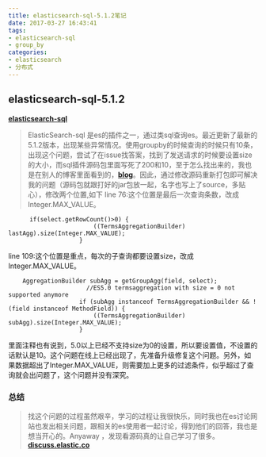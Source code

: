```yaml
---
title: elasticsearch-sql-5.1.2笔记
date: 2017-03-27 16:43:41
tags: 
- elasticsearch-sql
- group_by
categories: 
- elasticsearch
- 分布式
---
```

 ## elasticsearch-sql-5.1.2
**[elasticsearch-sql](https://github.com/NLPchina/elasticsearch-sql)**
> ElasticSearch-sql 是es的插件之一，通过类sql查询es。最近更新了最新的5.1.2版本，出现某些异常情况。使用groupby的时候查询的时候只有10条，出现这个问题，尝试了在issue找答案，找到了发送请求的时候要设置size的大小，而sql插件源码包里面写死了200和10，至于怎么找出来的，我也是在别人的博客里面看到的，**[blog](http://blog.csdn.net/wangyang_software/article/details/51791573)**。因此，通过修改源码重新打包即可解决我的问题（源码包就跟打好的jar包放一起，名字也写上了source，多贴心），修改两个位置,如下
line 76:这个位置是最后一次查询条数，改成Integer.MAX_VALUE。
```
      if(select.getRowCount()>0) {
                        ((TermsAggregationBuilder) lastAgg).size(Integer.MAX_VALUE);
                    }
```
line 109:这个位置是重点，每次的子查询都要设置size，改成Integer.MAX_VALUE。
```
    AggregationBuilder subAgg = getGroupAgg(field, select);
                      //ES5.0 termsaggregation with size = 0 not supported anymore
                    if (subAgg instanceof TermsAggregationBuilder && !(field instanceof MethodField)) {
                        ((TermsAggregationBuilder) subAgg).size(Integer.MAX_VALUE);
                    }

```
里面注释也有说到，5.0以上已经不支持size为0的设置，所以要设置值，不设置的话默认是10。这个问题在线上已经出现了，先准备升级修复这个问题。另外，如果数据超出了Integer.MAX_VALUE，则需要加上更多的过滤条件，似乎超过了查询就会出问题了，这个问题并没有深究。



### 总结
> 找这个问题的过程虽然艰辛，学习的过程让我很快乐，同时我也在es讨论网站也发出相关问题，跟相关的es使用者一起讨论，得到他们的回答，我也是想当开心的。Anyaway ，发现看源码真的让自己学习了很多。**[discuss.elastic.co]( https://discuss.elastic.co/top/all)**

   